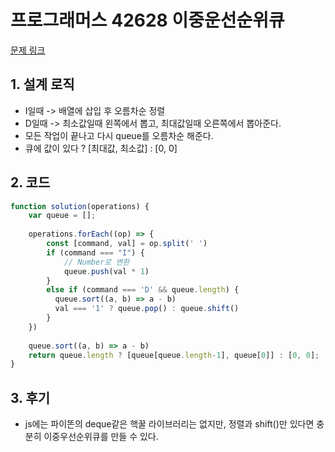 # 프로그래머스 42628 이중운선순위큐

[문제 링크](https://programmers.co.kr/learn/courses/30/lessons/42628)

## 1. 설계 로직
- I일때 -> 배열에 삽입 후 오름차순 정렬
- D일때 -> 최소값일때 왼쪽에서 뽑고, 최대값일때 오른쪽에서 뽑아준다.
- 모든 작업이 끝나고 다시 queue를 오름차순 해준다.
- 큐에 값이 있다 ? [최대값, 최소값] : [0, 0]

## 2. 코드

```javascript
function solution(operations) {
    var queue = [];
    
    operations.forEach((op) => {
        const [command, val] = op.split(' ')
        if (command === "I") {
            // Number로 변환
            queue.push(val * 1)
        }
        else if (command === 'D' && queue.length) {
          queue.sort((a, b) => a - b)
          val === '1' ? queue.pop() : queue.shift()
        }
    })
        
    queue.sort((a, b) => a - b)
    return queue.length ? [queue[queue.length-1], queue[0]] : [0, 0];
}
```

## 3. 후기
- js에는 파이똔의 deque같은 핵꿀 라이브러리는 없지만, 정렬과 shift()만 있다면 충분히 이중우선순위큐를 만들 수 있다.